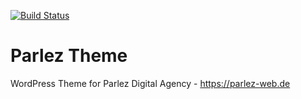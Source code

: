 [![Build Status](https://travis-ci.org/Automattic/_s.svg?branch=master)](https://travis-ci.org/Automattic/_s)

Parlez Theme
===

WordPress Theme for Parlez Digital Agency - https://parlez-web.de